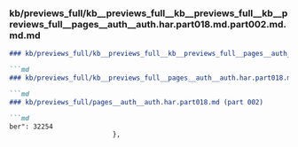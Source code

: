 ### kb/previews_full/kb__previews_full__kb__previews_full__kb__previews_full__pages__auth__auth.har.part018.md.part002.md.md.md

```md
### kb/previews_full/kb__previews_full__kb__previews_full__pages__auth__auth.har.part018.md.part002.md.md

```md
### kb/previews_full/kb__previews_full__pages__auth__auth.har.part018.md.part002.md

```md
### kb/previews_full/pages__auth__auth.har.part018.md (part 002)

```md
ber": 32254
                          },
  
```

```

```

```

```
